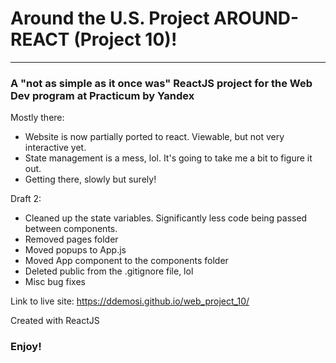 # Around the U.S. Project AROUND-REACT (Project 10)!
--------------------------------
### A "not as simple as it once was" ReactJS project for the Web Dev program at Practicum by Yandex

Mostly there:
* Website is now partially ported to react. Viewable, but not very interactive yet.
* State management is a mess, lol. It's going to take me a bit to figure it out.
* Getting there, slowly but surely!

Draft 2:
* Cleaned up the state variables. Significantly less code being passed between components.
* Removed pages folder
* Moved popups to App.js
* Moved App component to the components folder
* Deleted public from the .gitignore file, lol
* Misc bug fixes

Link to live site:
https://ddemosi.github.io/web_project_10/

Created with ReactJS

### Enjoy!
